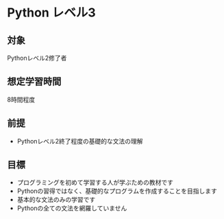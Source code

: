 # Python レベル3
## 対象
Pythonレベル2修了者

## 想定学習時間
8時間程度

## 前提
* Pythonレベル2終了程度の基礎的な文法の理解

## 目標
* プログラミングを初めて学習する人が学ぶための教材です
* Pythonの習得ではなく、基礎的なプログラムを作成することを目指します
* 基本的な文法のみの学習です
* Pythonの全ての文法を網羅していません

